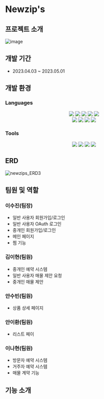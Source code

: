 # Newzip's

## 프로젝트 소개
![image](https://github.com/suzlnlng/Newzips/assets/87789249/80b385c2-1be0-47db-b199-373eb1daf9a8)

## 개발 기간
- 2023.04.03 ~ 2023.05.01

## 개발 환경
### Languages
<div align="center">
	<img src="https://img.shields.io/badge/Java-007396?style=flat&logo=Java&logoColor=white" />
  <img src="https://img.shields.io/badge/Spring Boot-6DB33F?style=flat&logo=Spring Boot&logoColor=white" />
  	<img src="https://img.shields.io/badge/Oracle-F80000?style=flat&logo=Oracle&logoColor=white" />
  <img src="https://img.shields.io/badge/JavaScript-F7DF1E?style=flat&logo=JavaScript&logoColor=white" />
<img src="https://img.shields.io/badge/jQuery-0769AD?style=flat&logo=jQuery&logoColor=white" />
</div>
<div align="center">
	<img src="https://img.shields.io/badge/HTML5-E34F26?style=flat&logo=HTML5&logoColor=white" />
	<img src="https://img.shields.io/badge/CSS3-1572B6?style=flat&logo=CSS3&logoColor=white" />
	<img src="https://img.shields.io/badge/Thymeleaf-005F0F?style=flat&logo=Thymeleaf&logoColor=white" />
  <img src="https://img.shields.io/badge/Bootstrap-7952B3?style=flat&logo=Bootstrap&logoColor=white" />
</div>

### Tools
<div align="center">
    <img src="https://img.shields.io/badge/Eclipse IDE-2C2255?style=flat&logo=Eclipse IDE&logoColor=white" />
	<img src="https://img.shields.io/badge/Apache Tomcat-F8DC75?style=flat&logo=Apache Tomcat&logoColor=white" />
  	<img src="https://img.shields.io/badge/Visual Studio Code-007ACC?style=flat&logo=Visual Studio Code&logoColor=white" />
  <img src="https://img.shields.io/badge/Github-181717?style=flat&logo=Github&logoColor=white" />
 </div>

## ERD
![newzips_ERD3](https://github.com/suzlnlng/Newzips/assets/87789249/d7c8a585-123a-457b-863f-985d49755186)

## 팀원 및 역할
### 이수진(팀장)
- 일반 사용자 회원가입/로그인
- 일반 사용자 OAuth 로그인
- 중개인 회원가입/로그인
- 메인 페이지
- 찜 기능

### 김이현(팀원)
- 중개인 예약 시스템
- 일반 사용자 매물 제안 요청
- 중개인 매물 제안

### 안수빈(팀원)
- 상품 상세 페이지

### 안이환(팀원)
- 리스트 페이

### 이나현(팀원)
- 방문자 예약 시스템
- 거주자 예약 시스템
- 매물 계약 기능

## 기능 소개
